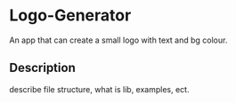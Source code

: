 # Logo-Generator
An app that can create a small logo with text and bg colour.

## Description

describe file structure, what is lib, examples, ect.